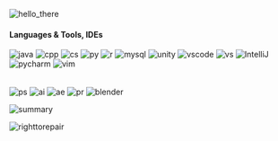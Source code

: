 ![hello_there](https://github.com/z-yaren/z-yaren/assets/69366142/4352b1dc-4759-4efd-91fb-2e5dcfc598f7)


#### Languages & Tools, IDEs
![java](https://github.com/z-yaren/deneme/assets/69366142/d0e48fc0-c77d-4429-9f25-fe8a884851f9)
![cpp](https://github.com/z-yaren/deneme/assets/69366142/fb805889-07bd-4e54-b403-71516a052a7d)
![cs](https://github.com/z-yaren/deneme/assets/69366142/832e9fb9-06da-4860-b255-508a2d054678)
![py](https://github.com/z-yaren/deneme/assets/69366142/c6f27e83-25be-4a78-9c92-c98c20942f61)
![r](https://github.com/z-yaren/deneme/assets/69366142/879482fa-41c4-4f3e-8198-9fb7d37befcb)
![mysql](https://github.com/z-yaren/deneme/assets/69366142/dde1a4f2-c065-43a4-b1cc-6b0c28ac72c5)
![unity](https://github.com/z-yaren/deneme/assets/69366142/b33c3591-aed4-4f69-8c21-803bd417c62e)
![vscode](https://github.com/z-yaren/deneme/assets/69366142/37376029-5ee4-471b-bcca-a079008a8f46)
![vs](https://github.com/z-yaren/deneme/assets/69366142/e39ef894-f14d-42ad-a71d-f19694c9fe67)
![IntelliJ](https://github.com/z-yaren/deneme/assets/69366142/1852d098-b282-4e59-83e5-1eacbdcf8f9c)
![pycharm](https://github.com/z-yaren/deneme/assets/69366142/ce54cb62-9e5d-4caa-82c7-87619ea9f90c)
![vim](https://github.com/z-yaren/deneme/assets/69366142/76d78cb1-9b66-4a87-8c4d-87ec1397004b)


######
![ps](https://github.com/z-yaren/deneme/assets/69366142/1a1b5e49-5c12-4967-9d49-f76cae725810)
![ai](https://github.com/z-yaren/deneme/assets/69366142/02318c8c-d10f-443e-b574-4d8e8833a5d8)
![ae](https://github.com/z-yaren/deneme/assets/69366142/32bce183-01a0-422b-bf71-18cd3c61e568)
![pr](https://github.com/z-yaren/deneme/assets/69366142/c6aa2e0e-0952-40bd-8cdd-86f29a4430da)
![blender](https://github.com/z-yaren/deneme/assets/69366142/36b84161-82c5-4c01-8a8e-82727850bbd0)




![summary](https://github-profile-summary-cards.vercel.app/api/cards/profile-details?username=z-yaren&theme=tokyonight)

![righttorepair](https://github.com/z-yaren/deneme/assets/69366142/ec2ad403-fe15-465c-8534-c9baf41cef33)
<!--
**z-yaren/z-yaren** is a ✨ _special_ ✨ repository because its `README.md` (this file) appears on your GitHub profile.

Here are some ideas to get you started:

- 🔭 I’m currently working on ...
- 🌱 I’m currently learning ...
- 👯 I’m looking to collaborate on ...
- 🤔 I’m looking for help with ...
- 💬 Ask me about ...
- 📫 How to reach me: ...
- 😄 Pronouns: ...
- ⚡ Fun fact: ...
-->
